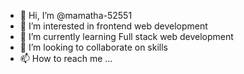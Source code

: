 - 👋 Hi, I’m @mamatha-52551
- 👀 I’m interested in frontend web development 
- 🌱 I’m currently learning Full stack web development 
- 💞️ I’m looking to collaborate on skills 
- 📫 How to reach me ...

<!---
mamatha-52551/mamatha-52551 is a ✨ special ✨ repository because its `README.md` (this file) appears on your GitHub profile.
You can click the Preview link to take a look at your changes.
--->
